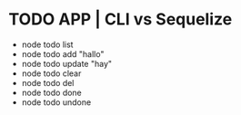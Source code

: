 # TODO APP | CLI vs Sequelize


* node todo list
* node todo add "hallo"
* node todo update <id> "hay"
* node todo clear 
* node todo del <id>
* node todo done <id>
* node todo undone <id> 
